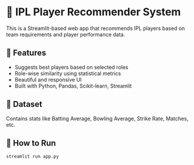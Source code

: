 # 🏏 IPL Player Recommender System

This is a Streamlit-based web app that recommends IPL players based on team requirements and player performance data.

## 🚀 Features
- Suggests best players based on selected roles
- Role-wise similarity using statistical metrics
- Beautiful and responsive UI
- Built with Python, Pandas, Scikit-learn, Streamlit

## 📁 Dataset
Contains stats like Batting Average, Bowling Average, Strike Rate, Matches, etc.

## 🔧 How to Run
```bash
streamlit run app.py
